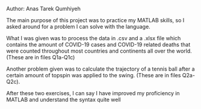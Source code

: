 Author: Anas Tarek Qumhiyeh

The main purpose of this project was to practice my MATLAB skills, so I asked around for a problem I can solve with the language.

What I was given was to process the data in .csv and a .xlsx file which contains the amount of COVID-19 cases and COVID-19 related deaths that were counted throughout most countries and continents all over the world. (These are in files Q1a-Q1c)

Another problem given was to calculate the trajectory of a tennis ball after a certain amount of topspin was applied to the swing. (These are in files Q2a-Q2c).

After these two exercises, I can say I have improved my proficiency in MATLAB and understand the syntax quite well 

